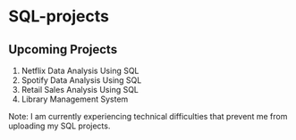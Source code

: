 # SQL-projects

## Upcoming Projects

1. Netflix Data Analysis Using SQL
2. Spotify Data Analysis Using SQL
3. Retail Sales Analysis Using SQL
4. Library Management System










Note: I am currently experiencing technical difficulties that prevent me from uploading my SQL projects.
